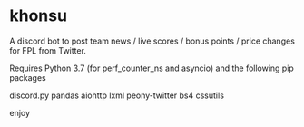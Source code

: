 # khonsu

A discord bot to post team news / live scores / bonus points / price changes for FPL from Twitter.

Requires Python 3.7 (for perf_counter_ns and asyncio) and the following pip packages

discord.py
pandas
aiohttp
lxml
peony-twitter
bs4
cssutils

enjoy
